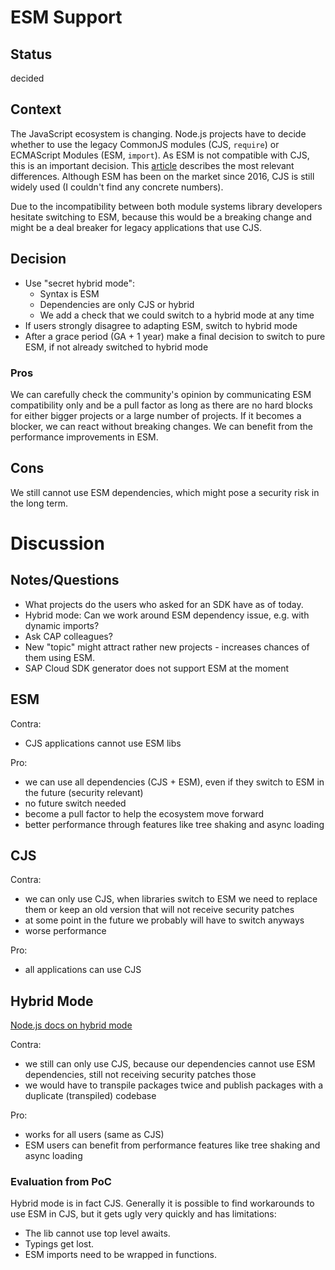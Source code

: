 # ESM Support

## Status

decided

## Context

The JavaScript ecosystem is changing. Node.js projects have to decide whether to use the legacy CommonJS modules (CJS, `require`) or ECMAScript Modules (ESM, `import`).
As ESM is not compatible with CJS, this is an important decision.
This [article](https://blog.stackademic.com/commonjs-vs-ecmascript-modules-esm-choosing-the-right-module-system-for-your-javascript-project-ef4efa856554) describes the most relevant differences.
Although ESM has been on the market since 2016, CJS is still widely used (I couldn't find any concrete numbers).

Due to the incompatibility between both module systems library developers hesitate switching to ESM, because this would be a breaking change and might be a deal breaker for legacy applications that use CJS.

## Decision

- Use "secret hybrid mode":
  - Syntax is ESM
  - Dependencies are only CJS or hybrid
  - We add a check that we could switch to a hybrid mode at any time
- If users strongly disagree to adapting ESM, switch to hybrid mode
- After a grace period (GA + 1 year) make a final decision to switch to pure ESM, if not already switched to hybrid mode

### Pros

We can carefully check the community's opinion by communicating ESM compatibility only and be a pull factor as long as there are no hard blocks for either bigger projects or a large number of projects.
If it becomes a blocker, we can react without breaking changes.
We can benefit from the performance improvements in ESM.

## Cons

We still cannot use ESM dependencies, which might pose a security risk in the long term.

# Discussion

## Notes/Questions

- What projects do the users who asked for an SDK have as of today.
- Hybrid mode: Can we work around ESM dependency issue, e.g. with dynamic imports?
- Ask CAP colleagues?
- New "topic" might attract rather new projects - increases chances of them using ESM.
- SAP Cloud SDK generator does not support ESM at the moment

## ESM

Contra:

- CJS applications cannot use ESM libs

Pro:

- we can use all dependencies (CJS + ESM), even if they switch to ESM in the future (security relevant)
- no future switch needed
- become a pull factor to help the ecosystem move forward
- better performance through features like tree shaking and async loading

## CJS

Contra:

- we can only use CJS, when libraries switch to ESM we need to replace them or keep an old version that will not receive security patches
- at some point in the future we probably will have to switch anyways
- worse performance

Pro:

- all applications can use CJS

## Hybrid Mode

[Node.js docs on hybrid mode](https://nodejs.org/api/packages.html#dual-commonjses-module-packages)

Contra:

- we still can only use CJS, because our dependencies cannot use ESM dependencies, still not receiving security patches those
- we would have to transpile packages twice and publish packages with a duplicate (transpiled) codebase

Pro:

- works for all users (same as CJS)
- ESM users can benefit from performance features like tree shaking and async loading

### Evaluation from PoC

Hybrid mode is in fact CJS.
Generally it is possible to find workarounds to use ESM in CJS, but it gets ugly very quickly and has limitations:

- The lib cannot use top level awaits.
- Typings get lost.
- ESM imports need to be wrapped in functions.

